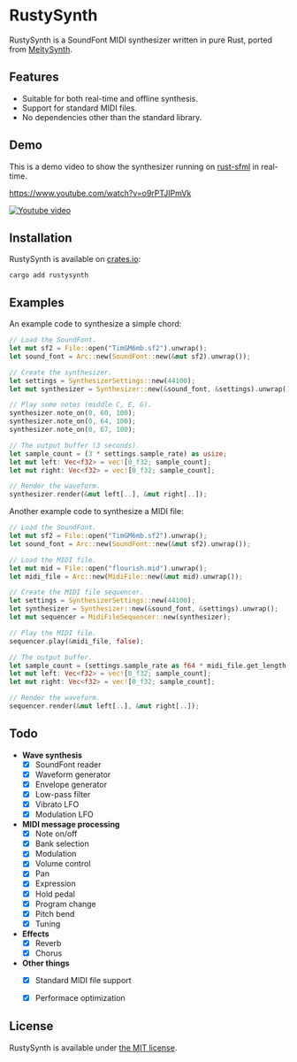# RustySynth

RustySynth is a SoundFont MIDI synthesizer written in pure Rust, ported from [MeltySynth](https://github.com/sinshu/meltysynth).



## Features

* Suitable for both real-time and offline synthesis.
* Support for standard MIDI files.
* No dependencies other than the standard library.



## Demo

This is a demo video to show the synthesizer running on [rust-sfml](https://github.com/jeremyletang/rust-sfml) in real-time.

https://www.youtube.com/watch?v=o9rPTJIPmVk

[![Youtube video](https://img.youtube.com/vi/o9rPTJIPmVk/0.jpg)](https://www.youtube.com/watch?v=o9rPTJIPmVk)



## Installation

RustySynth is available on [crates.io](https://crates.io/crates/rustysynth):

```
cargo add rustysynth
```



## Examples

An example code to synthesize a simple chord:

```rust
// Load the SoundFont.
let mut sf2 = File::open("TimGM6mb.sf2").unwrap();
let sound_font = Arc::new(SoundFont::new(&mut sf2).unwrap());

// Create the synthesizer.
let settings = SynthesizerSettings::new(44100);
let mut synthesizer = Synthesizer::new(&sound_font, &settings).unwrap();

// Play some notes (middle C, E, G).
synthesizer.note_on(0, 60, 100);
synthesizer.note_on(0, 64, 100);
synthesizer.note_on(0, 67, 100);

// The output buffer (3 seconds).
let sample_count = (3 * settings.sample_rate) as usize;
let mut left: Vec<f32> = vec![0_f32; sample_count];
let mut right: Vec<f32> = vec![0_f32; sample_count];

// Render the waveform.
synthesizer.render(&mut left[..], &mut right[..]);
```

Another example code to synthesize a MIDI file:

```rust
// Load the SoundFont.
let mut sf2 = File::open("TimGM6mb.sf2").unwrap();
let sound_font = Arc::new(SoundFont::new(&mut sf2).unwrap());

// Load the MIDI file.
let mut mid = File::open("flourish.mid").unwrap();
let midi_file = Arc::new(MidiFile::new(&mut mid).unwrap());

// Create the MIDI file sequencer.
let settings = SynthesizerSettings::new(44100);
let synthesizer = Synthesizer::new(&sound_font, &settings).unwrap();
let mut sequencer = MidiFileSequencer::new(synthesizer);

// Play the MIDI file.
sequencer.play(&midi_file, false);

// The output buffer.
let sample_count = (settings.sample_rate as f64 * midi_file.get_length()) as usize;
let mut left: Vec<f32> = vec![0_f32; sample_count];
let mut right: Vec<f32> = vec![0_f32; sample_count];

// Render the waveform.
sequencer.render(&mut left[..], &mut right[..]);
```



## Todo

* __Wave synthesis__
    - [x] SoundFont reader
    - [x] Waveform generator
    - [x] Envelope generator
    - [x] Low-pass filter
    - [x] Vibrato LFO
    - [x] Modulation LFO
* __MIDI message processing__
    - [x] Note on/off
    - [x] Bank selection
    - [x] Modulation
    - [x] Volume control
    - [x] Pan
    - [x] Expression
    - [x] Hold pedal
    - [x] Program change
    - [x] Pitch bend
    - [x] Tuning
* __Effects__
    - [x] Reverb
    - [x] Chorus
* __Other things__
    - [x] Standard MIDI file support
    - [x] Performace optimization



## License

RustySynth is available under [the MIT license](LICENSE.txt).
